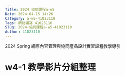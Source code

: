 ```yaml
---
Title: 2024 協同課程a-w5
Date: 2024-04-15 14:26
Category: a-w5-41023110
Tags: 網誌編寫 41023110
Slug: 2024-協同課程a-w5-41023110
Author: 41023110
---
```


2024 Spring 網際內容管理與協同產品設計實習課程教學導引

<!-- PELICAN_END_SUMMARY -->

# w4-1 教學影片分組整理